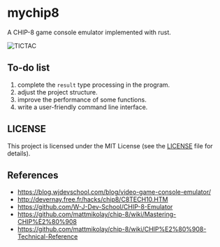 # mychip8
A CHIP-8 game console emulator implemented with rust.

![TICTAC](C:\code\projects\mychip8\TICTAC.png)



## To-do list

1. complete the `result` type processing in the program.
2. adjust the project structure.
3. improve the performance of some functions.
4. write a user-friendly command line interface.



## LICENSE

This project is licensed under the MIT License (see the
[LICENSE](LICENSE) file for details).



## References

* https://blog.wjdevschool.com/blog/video-game-console-emulator/
* http://devernay.free.fr/hacks/chip8/C8TECH10.HTM
* https://github.com/W-J-Dev-School/CHIP-8-Emulator
* https://github.com/mattmikolay/chip-8/wiki/Mastering-CHIP%E2%80%908
* https://github.com/mattmikolay/chip-8/wiki/CHIP%E2%80%908-Technical-Reference

